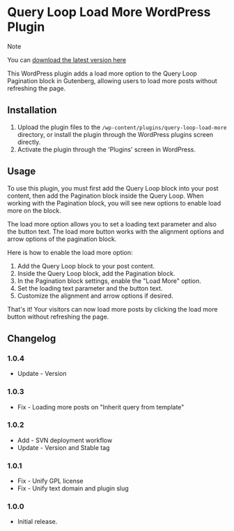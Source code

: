 # Query Loop Load More WordPress Plugin

> [!NOTE]  
> You can [download the latest version here](https://github.com/a8cteam51/query-loop-load-more/releases/latest/download/query-loop-load-more.zip)

This WordPress plugin adds a load more option to the Query Loop Pagination block in Gutenberg, allowing users to load more posts without refreshing the page.

## Installation

1. Upload the plugin files to the `/wp-content/plugins/query-loop-load-more` directory, or install the plugin through the WordPress plugins screen directly.
2. Activate the plugin through the 'Plugins' screen in WordPress.

## Usage

To use this plugin, you must first add the Query Loop block into your post content, then add the Pagination block inside the Query Loop. When working with the Pagination block, you will see new options to enable load more on the block.

The load more option allows you to set a loading text parameter and also the button text. The load more button works with the alignment options and arrow options of the pagination block. 

Here is how to enable the load more option:

1. Add the Query Loop block to your post content.
2. Inside the Query Loop block, add the Pagination block.
3. In the Pagination block settings, enable the "Load More" option.
4. Set the loading text parameter and the button text.
5. Customize the alignment and arrow options if desired.

That's it! Your visitors can now load more posts by clicking the load more button without refreshing the page.

## Changelog

### 1.0.4
* Update - Version

### 1.0.3
* Fix - Loading more posts on "Inherit query from template" 

### 1.0.2
* Add - SVN deployment workflow
* Update - Version and Stable tag

### 1.0.1
* Fix - Unify GPL license
* Fix - Unify text domain and plugin slug

### 1.0.0
* Initial release.
